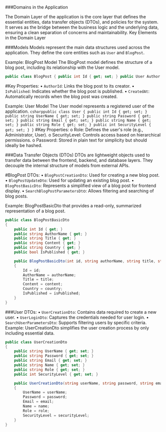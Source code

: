 ###Domains in the Application

The Domain Layer of the application is the core layer that defines the essential entities, data transfer objects (DTOs), and policies for the system. It serves as the bridge between the business logic and the underlying data, ensuring a clean separation of concerns and maintainability.
Key Elements in the Domain Layer

###Models
Models represent the main data structures used across the application. They define the core entities such as `User` and `BlogPost`.

Example: BlogPost Model The BlogPost model defines the structure of a blog post, including its relationship with the User model.

```csharp
public class BlogPost { public int Id { get; set; } public User Author { get; private set; } public int AuthorId { get; set; } public string Title { get; private set; } public string Content { get; private set; } public string Country { get; private set; } public DateTime CreatedAt { get; set; } public bool IsPublished { get; set; } public BlogPost(int authorId, string title, string content, string country) { AuthorId = authorId; Title = title; Content = content; Country = country; CreatedAt = DateTime.UtcNow; IsPublished = false; } }
```

#Key Properties:
•	`AuthorId`: Links the blog post to its creator.
•	`IsPublished`: Indicates whether the blog post is published.
•	`CreatedAt`: Automatically records when the blog post was created.

Example: User Model The User model represents a registered user of the application.
```csharppublic class User { public int Id { get; set; } public string UserName { get; set; } public string Password { get; set; } public string Email { get; set; } public string Name { get; set; } public string Role { get; set; } public int SecurityLevel { get; set; } }```
#Key Properties:
o	Role: Defines the user's role (e.g., Administrator, User).
o	SecurityLevel: Controls access based on hierarchical permissions.
o	Password: Stored in plain text for simplicity but should ideally be hashed.

###Data Transfer Objects (DTOs)
DTOs are lightweight objects used to transfer data between the frontend, backend, and database layers. They decouple the internal structure of models from external APIs.

#BlogPost DTOs:
•	`BlogPostCreationDto`: Used for creating a new blog post.
•	`BlogPostUpdateDto`: Used for updating an existing blog post.
•	`BlogPostBasicDto`: Represents a simplified view of a blog post for frontend display.
•	`SearchBlogPostParametersDt`o: Allows filtering and searching of blog posts.

Example: BlogPostBasicDto that provides a read-only, summarized representation of a blog post.
```csharp
public class BlogPostBasicDto
{
    public int Id { get; }
    public string AuthorName { get; }
    public string Title { get; }
    public string Content { get; }
    public string Country { get; }
    public bool IsPublished { get; }

    public BlogPostBasicDto(int id, string authorName, string title, string content, string country, bool isPublished)
    {
        Id = id;
        AuthorName = authorName;
        Title = title;
        Content = content;
        Country = country;
        IsPublished = isPublished;
    }
}
```

###User DTOs:
•	`UserCreationDto`: Contains data required to create a new user.
•	`UserLoginDto`: Captures the credentials needed for user login.
•	`SearchUserParametersDto`: Supports filtering users by specific criteria.
Example: UserCreationDto simplifies the user creation process by only including essential data.
```csharp
public class UserCreationDto
{
    public string UserName { get; set; }
    public string Password { get; set; }
    public string Email { get; set; }
    public string Name { get; set; }
    public string Role { get; set; }
    public int SecurityLevel { get; set; }

    public UserCreationDto(string userName, string password, string email, string name, string role, int securityLevel)
    {
        UserName = userName;
        Password = password;
        Email = email;
        Name = name;
        Role = role;
        SecurityLevel = securityLevel;
    }
}
```
